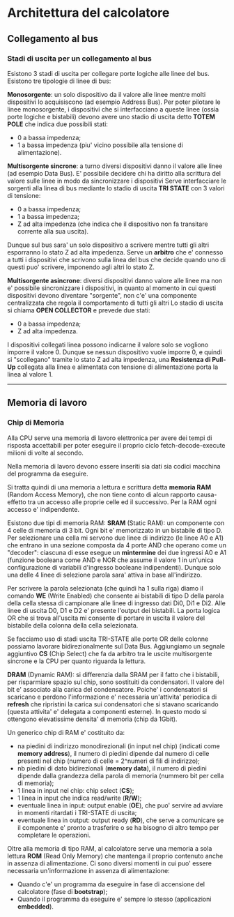 # Architettura del calcolatore

## Collegamento al bus

### Stadi di uscita per un collegamento al bus

Esistono 3 stadi di uscita per collegare porte logiche alle linee del bus.
Esistono tre tipologie di linee di bus:

**Monosorgente**: un solo dispositivo da il valore alle linee mentre molti dispositivi lo acquisiscono (ad esempio Address Bus).
Per poter pilotare le linee monosorgente, i dispositivi che si interfacciano a queste linee (ossia porte logiche e bistabili) devono avere uno stadio di uscita detto **TOTEM POLE** che indica due possibili stati:
* 0 a bassa impedenza;
* 1 a bassa impedenza (piu' vicino possibile alla tensione di alimentazione).


**Multisorgente sincrone**: a turno diversi dispositivi danno il valore alle linee (ad esempio Data Bus). E' possibile decidere chi ha diritto alla scrittura del valore sulle linee in modo da sincronizzare i dispositivi
Serve interfacciare le sorgenti alla linea di bus mediante lo stadio di uscita **TRI STATE** con 3 valori di tensione:
* 0 a bassa impedenza;
* 1 a bassa impedenza;
* Z ad alta impedenza (che indica che il dispositivo non fa transitare corrente alla sua uscita).

Dunque sul bus sara' un solo dispositivo a scrivere mentre tutti gli altri esporranno lo stato Z ad alta impedenza.
Serve un **arbitro** che e' connesso a tutti i dispositivi che scrivono sulla linea del bus che decide quando uno di questi puo' scrivere, imponendo agli altri lo stato Z.


**Multisorgente asincrone**: diversi dispositivi danno valore alle linee ma non e' possibile sincronizzare i dispositivi, in quanto al momento in cui questi dispositivi devono diventare "sorgente", non c'e' una componente centralizzata che regola il comportamento di tutti gli altri
Lo stadio di uscita si chiama **OPEN COLLECTOR** e prevede due stati:
* 0 a bassa impedenza;
* Z ad alta impedenza.

I dispositivi collegati linea possono indicarne il valore solo se vogliono imporre il valore 0. Dunque se nessun dispositivo vuole imporre 0, e quindi si "scollegano" tramite lo stato Z ad alta impedenza, una **Resistenza di Pull-Up** collegata alla linea e alimentata con tensione di alimentazione porta la linea al valore 1.

___

## Memoria di lavoro

### Chip di Memoria 

Alla CPU serve una memoria di lavoro elettronica per avere dei tempi di risposta accettabili per poter eseguire il proprio ciclo fetch-decode-execute milioni di volte al secondo.

Nella memoria di lavoro devono essere inseriti sia dati sia codici macchina del programma da eseguire.

Si tratta quindi di una memoria a lettura e scrittura detta **memoria RAM** (Random Access Memory), che non tiene conto di alcun rapporto causa-effetto tra un accesso alle proprie celle ed il successivo. Per la RAM ogni accesso e' indipendente.


Esistono due tipi di memoria RAM:
**SRAM** (Static RAM): un componente con 4 celle di memoria di 3 bit. Ogni bit e' memorizzato in un bistabile di tipo D. Per selezionare una cella mi servono due linee di indirizzo (le linee A0 e A1) che entrano in una sezione composta da 4 porte AND che operano come un "decoder": ciascuna di esse esegue un **mintermine** dei due ingressi A0 e A1 (funzione booleana come AND e NOR che assume il valore 1 in un'unica configurazione di variabili d'ingresso booleane indipendenti).
Dunque solo una delle 4 linee di selezione parola sara' attiva in base all'indirizzo.

Per scrivere la parola selezionata (che quindi ha 1 sulla riga) diamo il comando **WE** (Write Enabled) che consente ai bistabili di tipo D della parola della cella stessa di campionare alle linee di ingresso dati Di0, Di1 e Di2.
Alle linee di uscita D0, D1 e D2 e' presente l'output dei bistabili. La porta logica OR che si trova all'uscita mi consente di portare in uscita il valore del bistabile della colonna della cella selezionata.

Se facciamo uso di stadi uscita TRI-STATE alle porte OR delle colonne possiamo lavorare bidirezionalmente sul Data Bus. 
Aggiungiamo un segnale aggiuntivo **CS** (Chip Select) che fa da arbitro tra le uscite multisorgente sincrone e la CPU per quanto riguarda la lettura.

**DRAM** (Dynamic RAM): si differenzia dalla SRAM per il fatto che i bistabili, per risparmiare spazio sul chip, sono sostituiti da condensatori. Il valore del bit e' associato alla carica del condensatore. Poiche' i condensatori si scaricano e perdono l'informazione e' necessaria un'attivita' periodica di **refresh** che ripristini la carica sui condensatori che si stavano scaricando (questa attivita' e' delegata a componenti esterne). In questo modo si ottengono elevatissime densita' di memoria (chip da 1Gbit).


Un generico chip di RAM e' costituito da:
* na piedini di indirizzo monodirezionali (in input nel chip) (indicati come **memory address**), il numero di piedini dipende dal numero di celle presenti nel chip (numero di celle = 2^numeri di fili di indirizzo);
* nb piedini di dato bidirezionali (**memory data**), il numero di piedini dipende dalla grandezza della parola di memoria (nummero bit per cella di memoria);
* 1 linea in input nel chip: chip select (**CS**);
* 1 linea in input che indica read/write (**R/W**);
* eventuale linea in input: output enable (**OE**), che puo' servire ad avviare in momenti ritardati i TRI-STATE di uscita;
* eventuale linea in output: output ready (**RD**), che serve a comunicare se il componente e' pronto a trasferire o se ha bisogno di altro tempo per completare le operazioni.

Oltre alla memoria di tipo RAM, al calcolatore serve una memoria a sola lettura **ROM** (Read Only Memory) che mantenga il proprio contenuto anche in assenza di alimentazione.
Ci sono diversi momenti in cui puo' essere necessaria un'informazione in assenza di alimentazione:
* Quando c'e' un programma da eseguire in fase di accensione del calcolatore (fase di **bootstrap**);
* Quando il programma da eseguire e' sempre lo stesso (applicazioni **embedded**).